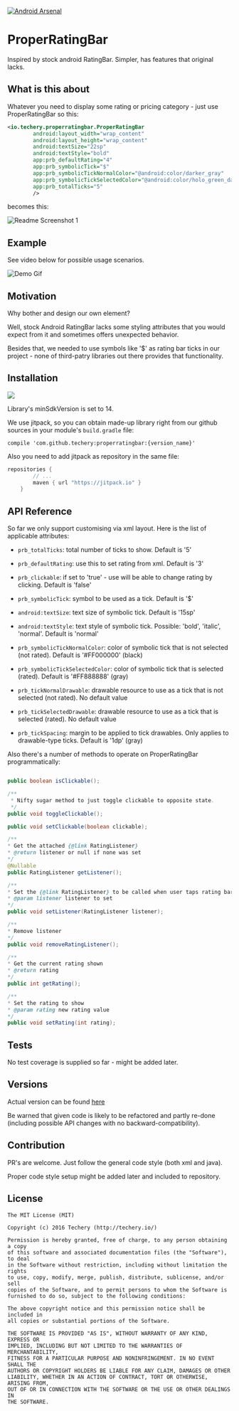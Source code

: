 [![Android Arsenal](https://img.shields.io/badge/Android%20Arsenal-ProperRatingBar-green.svg?style=flat)](http://android-arsenal.com/details/1/2669)

# ProperRatingBar
Inspired by stock android RatingBar. Simpler, has features that original lacks.

## What is this about
Whatever you need to display some rating or pricing category - just use ProperRatingBar so this:
```xml
<io.techery.properratingbar.ProperRatingBar
        android:layout_width="wrap_content"
        android:layout_height="wrap_content"
        android:textSize="22sp"
        android:textStyle="bold"
        app:prb_defaultRating="4"
        app:prb_symbolicTick="$"
        app:prb_symbolicTickNormalColor="@android:color/darker_gray"
        app:prb_symbolicTickSelectedColor="@android:color/holo_green_dark"
        app:prb_totalTicks="5"
        />
```

becomes this:

![Readme Screenshot 1](https://raw.githubusercontent.com/techery/ProperRatingBar/master/readme_imgs/readme1.png)

## Example
See video below for possible usage scenarios.

![Demo Gif](https://raw.githubusercontent.com/techery/ProperRatingBar/master/readme_imgs/ProperRatingBar_v001_demo.gif)


## Motivation
Why bother and design our own element?

Well, stock Android RatingBar lacks some styling attributes that you would expect from it and sometimes offers unexpected behavior.

Besides that, we needed to use symbols like '$' as rating bar ticks in our project - none of third-patry libraries out there provides that functionality.

## Installation

[![](https://jitpack.io/v/techery/properratingbar.svg)](https://jitpack.io/#techery/properratingbar)

Library's minSdkVersion is set to 14.

We use jitpack, so you can obtain made-up library right from our github sources in your module's `build.gradle` file:

`compile 'com.github.techery:properratingbar:{version_name}'`

Also you need to add jitpack as repository in the same file:
```groovy
repositories {
        // ...
        maven { url "https://jitpack.io" }
    }
```

## API Reference
So far we only support customising via xml layout.
Here is the list of applicable attributes:
+ ``prb_totalTicks``: total number of ticks to show. Default is '5'
+ ``prb_defaultRating``: use this to set rating from xml. Default is '3'
+ ``prb_clickable``: if set to 'true' - use will be able to change rating by clicking. Default is 'false'

+ ``prb_symbolicTick``: symbol to be used as a tick. Default is '$'
+ ``android:textSize``: text size of symbolic tick. Default is '15sp'
+ ``android:textStyle``: text style of symbolic tick. Possible: 'bold', 'italic', 'normal'. Default is 'normal'
+ ``prb_symbolicTickNormalColor``: color of symbolic tick that is not selected (not rated). Default is '#FF000000' (black)
+ ``prb_symbolicTickSelectedColor``: color of symbolic tick that is selected (rated). Default is '#FF888888' (gray)

+ ``prb_tickNormalDrawable``: drawable resource to use as a tick that is not selected (not rated). No default value
+ ``prb_tickSelectedDrawable``: drawable resource to use as a tick that is selected (rated). No default value
+ ``prb_tickSpacing``: margin to be applied to tick drawables. Only applies to drawable-type ticks. Default is '1dp' (gray)

Also there's a number of methods to operate on ProperRatingBar programmatically:
```java

public boolean isClickable();

/**
 * Nifty sugar method to just toggle clickable to opposite state.
 */
public void toggleClickable();

public void setClickable(boolean clickable);

/**
* Get the attached {@link RatingListener}
* @return listener or null if none was set
*/
@Nullable
public RatingListener getListener();

/**
* Set the {@link RatingListener} to be called when user taps rating bar's ticks
* @param listener listener to set
*/
public void setListener(RatingListener listener);

/**
* Remove listener
*/
public void removeRatingListener();

/**
* Get the current rating shown
* @return rating
*/
public int getRating();

/**
* Set the rating to show
* @param rating new rating value
*/
public void setRating(int rating);
```

## Tests

No test coverage is supplied so far - might be added later.

## Versions

Actual version can be found [here](https://github.com/techery/ProperRatingBar/releases/latest)

Be warned that given code is likely to be refactored and partly re-done (including possible API changes with no backward-compatibility).

## Contribution

PR's are welcome. Just follow the general code style (both xml and java).

Proper code style setup might be added later and included to repository.

## License

    The MIT License (MIT)

    Copyright (c) 2016 Techery (http://techery.io/)

    Permission is hereby granted, free of charge, to any person obtaining a copy
    of this software and associated documentation files (the "Software"), to deal
    in the Software without restriction, including without limitation the rights
    to use, copy, modify, merge, publish, distribute, sublicense, and/or sell
    copies of the Software, and to permit persons to whom the Software is
    furnished to do so, subject to the following conditions:

    The above copyright notice and this permission notice shall be included in
    all copies or substantial portions of the Software.

    THE SOFTWARE IS PROVIDED "AS IS", WITHOUT WARRANTY OF ANY KIND, EXPRESS OR
    IMPLIED, INCLUDING BUT NOT LIMITED TO THE WARRANTIES OF MERCHANTABILITY,
    FITNESS FOR A PARTICULAR PURPOSE AND NONINFRINGEMENT. IN NO EVENT SHALL THE
    AUTHORS OR COPYRIGHT HOLDERS BE LIABLE FOR ANY CLAIM, DAMAGES OR OTHER
    LIABILITY, WHETHER IN AN ACTION OF CONTRACT, TORT OR OTHERWISE, ARISING FROM,
    OUT OF OR IN CONNECTION WITH THE SOFTWARE OR THE USE OR OTHER DEALINGS IN
    THE SOFTWARE.
